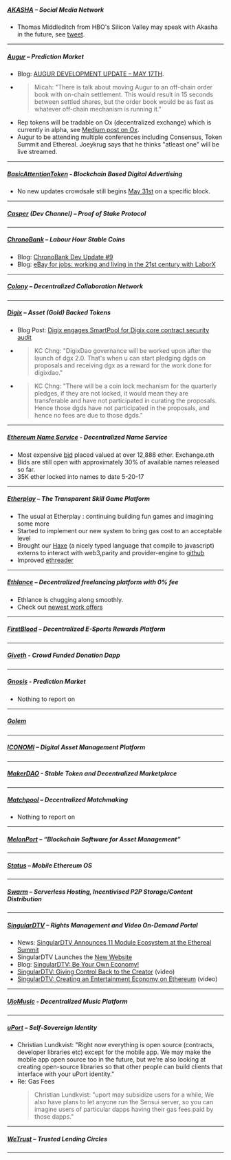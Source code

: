 
##### [AKASHA](http://akasha.world/) – Social Media Network
- Thomas Middleditch from HBO's Silicon Valley may speak with Akasha in the future, see [tweet](https://t.co/sXAaUYy9de).
---
##### [Augur](https://augur.net/) – Prediction Market
- Blog: [AUGUR DEVELOPMENT UPDATE – MAY 17TH](http://blog.augur.net/augur-development-update-may-17/).
- > Micah: "There is talk about moving Augur to an off-chain order book with on-chain settlement.  This would result in 15 seconds between settled shares, but the order book would be as fast as whatever off-chain mechanism is running it."
- Rep tokens will be tradable on Ox (decentralized exchange) which is currently in alpha, see [Medium post on Ox](https://medium.com/0x-project/announcing-0x-otc-5db58dc9ba8).
- Augur to be attending multiple conferences including Consensus, Token Summit and Ethereal. Joeykrug says that he thinks "atleast one" will be live streamed. 

---
##### [BasicAttentionToken](https://basicattentiontoken.org/) - Blockchain Based Digital Advertising
- No new updates crowdsale still begins [May 31st](https://basicattentiontoken.org/token/) on a specific block. 

---  
##### [Casper](https://blog.ethereum.org/2015/08/01/introducing-casper-friendly-ghost/) (Dev Channel) – Proof of Stake Protocol


---
##### [ChronoBank](http://chronobank.io/) – Labour Hour Stable Coins
- Blog: [ChronoBank Dev Update #9](https://blog.chronobank.io/chronobank-dev-update-9-372f52df3586)
- Blog: [eBay for jobs: working and living in the 21st century with LaborX](https://blog.chronobank.io/ebay-for-jobs-working-and-living-in-the-21st-century-with-laborx-50d00490eb09)

---
##### [Colony](http://colony.io/) – Decentralized Collaboration Network


---
##### [Digix](https://digix.io/) – Asset (Gold) Backed Tokens
- Blog Post: [Digix engages SmartPool for Digix core contract security audit](https://medium.com/@Digix/digix-engages-smartpool-for-digix-core-contract-security-audit-c6b00892393c)
- >KC Chng: "DigixDao governance will be worked upon after the launch of dgx 2.0. That's when u can start pledging dgds on proposals and receiving dgx as a reward for the work done for digixdao."
- >KC Chng: "There will be a coin lock mechanism for the quarterly pledges, if they are not locked, it would mean they are transferable and have not participated in curating the proposals. Hence those dgds have not participated in the proposals, and hence no fees are due to those dgds."
---
##### [Ethereum Name Service](https://ens.codetract.io) - Decentralized Name Service
- Most expensive [bid](https://etherscan.io/enslookup?q=exchange) placed valued at over 12,888 ether. Exchange.eth
- Bids are still open with approximately 30% of available names released so far. 
- 35K ether locked into names to date 5-20-17

---
##### [Etherplay](http://etherplay.io) – The Transparent Skill Game Platform
- The usual at Etherplay : continuing building fun games and imagining some more
- Started to implement our new system to bring gas cost to an acceptable level
- Brought our [Haxe](https://haxe.org) (a nicely typed language that compile to javascript) externs to interact with web3,parity and provider-engine to [github](https://github.com/etherplay)
- Improved [ethreader](https://github.com/etherplay/ethreader)

---
##### [Ethlance](http://ethlance.com/) – Decentralized freelancing platform with 0% fee
- Ethlance is chugging along smoothly.
- Check out [newest work offers](http://ethlance.com/#/find/work)

---
##### [FirstBlood](https://firstblood.io/) – Decentralized E-Sports Rewards Platform


---
##### [Giveth](http://www.giveth.io/) - Crowd Funded Donation Dapp


---
##### [Gnosis](https://gnosis.pm/) - Prediction Market 
- Nothing to report on

---  
##### [Golem](https://golem.network/) 


---
##### [ICONOMI](https://iconomi.net/) – Digital Asset Management Platform


---
##### [MakerDAO](http://makerdao.com/) - Stable Token and Decentralized Marketplace


---
##### [Matchpool](http://matchpool.co/) – Decentralized Matchmaking
- Nothing to report on

---
##### [MelonPort](https://melonport.com/) – “Blockchain Software for Asset Management”


---
##### [Status](http://status.im/) – Mobile Ethereum OS


---
##### [Swarm](http://swarm-gateways.net/bzz:/theswarm.eth/) – Serverless Hosting, Incentivised P2P Storage/Content Distribution


---
##### [SingularDTV](https://singulardtv.com/) – Rights Management and Video On-Demand Portal
- News: [SingularDTV Announces 11 Module Ecosystem at the Ethereal Summit](http://www.the-blockchain.com/2017/05/19/singulardtv-announces-new-11-application-ecosystem/)
- SingularDTV Launches the [New Website](https://singulardtv.com/)
- Blog: [SingularDTV: Be Your Own Economy!](https://medium.com/@SingularDTV/singulardtv-be-your-own-economy-f9cfb543b70d)
- [SingularDTV: Giving Control Back to the Creator](https://www.youtube.com/watch?v=aW4BuA9Xcwk) (video)
- [SingularDTV: Creating an Entertainment Economy on Ethereum](https://singulardtv.com/video/qvyRVU7xISs) (video)

---
##### [UjoMusic](https://ujomusic.com/) - Decentralized Music Platform


---  
##### [uPort](https://www.uport.me/) – Self-Sovereign Identity 
- Christian Lundkvist: "Right now everything is open source (contracts, developer libraries etc) except for the mobile app. We may make the mobile app open source too in the future, but we're also looking at creating open-source libraries so that other people can build clients that interface with your uPort identity."
- Re: Gas Fees
  >Christian Lundkvist: "uport may subsidize users for a while, We also have plans to let anyone run the Sensui server, so you can imagine users of particular dapps having their gas fees paid by those dapps."
---
##### [WeTrust](https://www.wetrust.io/) – Trusted Lending Circles


---
